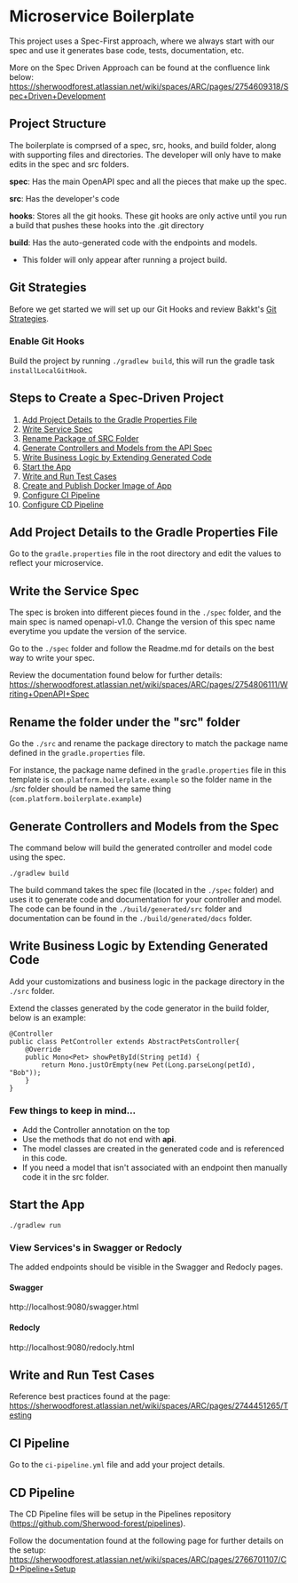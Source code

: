 # Microservice Boilerplate
This project uses a Spec-First approach, where we always start with our spec and use it generates base code, tests, documentation, etc.

More on the Spec Driven Approach can be found at the confluence link below:
https://sherwoodforest.atlassian.net/wiki/spaces/ARC/pages/2754609318/Spec+Driven+Development

## Project Structure
The boilerplate is comprsed of a spec, src, hooks, and build folder, along with supporting files and directories.
The developer will only have to make edits in the spec and src folders.

**spec**: Has the main OpenAPI spec and all the pieces that make up the spec.

**src**: Has the developer's code

**hooks**: Stores all the git hooks. These git hooks are only active until you run a build that pushes these hooks into the .git directory

**build**: Has the auto-generated code with the endpoints and models.
- This folder will only appear after running a project build.

## Git Strategies
Before we get started we will set up our Git Hooks and review Bakkt's [Git Strategies](https://sherwoodforest.atlassian.net/wiki/spaces/ARC/pages/2754904407/Git+Strategy).

### Enable Git Hooks
Build the project by running `./gradlew build`, this will run the gradle task `installLocalGitHook`.

## Steps to Create a Spec-Driven Project
1. [Add Project Details to the Gradle Properties File](#add-project-details-to-the-gradle-properties-file)
2. [Write Service Spec](#write-the-service-spec)
3. [Rename Package of SRC Folder](#rename-package-of-src-folder)
4. [Generate Controllers and Models from the API Spec](#generate-controllers-and-models-from-the-api-spec)
5. [Write Business Logic by Extending Generated Code](#write-business-logic-by-extending-generated-code)
6. [Start the App](#start-the-app)
7. [Write and Run Test Cases](#write-and-run-test-cases)
8. [Create and Publish Docker Image of App](#create-and-publish-docker-image-of-app)
9. [Configure CI Pipeline](#configure-ci-cd-pipeline)
10. [Configure CD Pipeline](#configure-ci-cd-pipeline)

## Add Project Details to the Gradle Properties File
Go to the `gradle.properties` file in the root directory and edit the values to reflect your microservice.

## Write the Service Spec
The spec is broken into different pieces found in the `./spec` folder, and the main spec is named openapi-v1.0. Change the version of this spec name everytime you update the version of the service.

Go to the `./spec` folder and follow the Readme.md for details on the best way to write your spec.

Review the documentation found below for further details:
https://sherwoodforest.atlassian.net/wiki/spaces/ARC/pages/2754806111/Writing+OpenAPI+Spec

## Rename the folder under the "src" folder
Go the `./src` and rename the package directory to match the package name defined in the `gradle.properties` file.

For instance, the package name defined in the `gradle.properties` file in this template is `com.platform.boilerplate.example` so the folder name in the ./src folder should be named the same thing (`com.platform.boilerplate.example`)

## Generate Controllers and Models from the Spec
The command below will build the generated controller and model code using the spec.
```shell
./gradlew build
```

The build command takes the spec file (located in the `./spec` folder) and uses it to generate code and documentation for your controller and model. The code can be found in the `./build/generated/src` folder and documentation can be found in the `./build/generated/docs` folder.

## Write Business Logic by Extending Generated Code
Add your customizations and business logic in the package directory in the `./src` folder.

Extend the classes generated by the code generator in the build folder, below is an example:
```
@Controller
public class PetController extends AbstractPetsController{
    @Override
    public Mono<Pet> showPetById(String petId) {
        return Mono.justOrEmpty(new Pet(Long.parseLong(petId), "Bob"));
    }
}
```

### Few things to keep in mind...
- Add the Controller annotation on the top
- Use the methods that do not end with **api**.
- The model classes are created in the generated code and is referenced in this code.
- If you need a model that isn't associated with an endpoint then manually code it in the src folder.

## Start the App
```shell
./gradlew run
```
### View Services's in Swagger or Redocly
The added endpoints should be visible in the Swagger and Redocly pages.

#### Swagger
http://localhost:9080/swagger.html

#### Redocly
http://localhost:9080/redocly.html

## Write and Run Test Cases
Reference best practices found at the page:
https://sherwoodforest.atlassian.net/wiki/spaces/ARC/pages/2744451265/Testing

## CI Pipeline
Go to the `ci-pipeline.yml` file and add your project details.

## CD Pipeline
The CD Pipeline files will be setup in the Pipelines repository (https://github.com/Sherwood-forest/pipelines).

Follow the documentation found at the following page for further details on the setup:
https://sherwoodforest.atlassian.net/wiki/spaces/ARC/pages/2766701107/CD+Pipeline+Setup